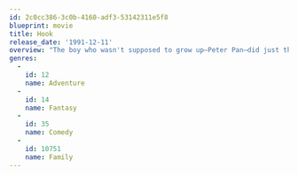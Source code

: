 ```yaml
---
id: 2c0cc386-3c0b-4160-adf3-53142311e5f8
blueprint: movie
title: Hook
release_date: '1991-12-11'
overview: "The boy who wasn't supposed to grow up—Peter Pan—did just that, becoming a soulless corporate lawyer whose workaholism could cost him his wife and kids. But a trip to see Granny Wendy in London, where the vengeful Capt. Hook kidnaps Peter's kids and forces Peter to return to Neverland, could lead to a chance at redemption, in this family-oriented fantasy from director Steven Spielberg."
genres:
  -
    id: 12
    name: Adventure
  -
    id: 14
    name: Fantasy
  -
    id: 35
    name: Comedy
  -
    id: 10751
    name: Family
---
```

